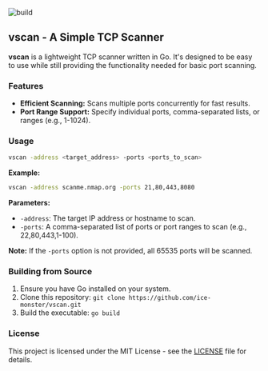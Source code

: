 ![build](https://github.com/kronsby/vscan/actions/workflows/go.yml/badge.svg)
## vscan - A Simple TCP Scanner

**vscan** is a lightweight TCP scanner written in Go. It's designed to be easy to use while still providing the functionality needed for basic port scanning.

### Features

  * **Efficient Scanning:** Scans multiple ports concurrently for fast results.
  * **Port Range Support:** Specify individual ports, comma-separated lists, or ranges (e.g., 1-1024).

### Usage

```bash
vscan -address <target_address> -ports <ports_to_scan> 
```

**Example:**

```bash
vscan -address scanme.nmap.org -ports 21,80,443,8080
```

**Parameters:**

  * `-address`: The target IP address or hostname to scan.
  * `-ports`:  A comma-separated list of ports or port ranges to scan (e.g., 22,80,443,1-100).

**Note:** If the `-ports` option is not provided, all 65535 ports will be scanned.

### Building from Source

1.  Ensure you have Go installed on your system.
2.  Clone this repository: `git clone https://github.com/ice-monster/vscan.git`
3.  Build the executable: `go build`

### License

This project is licensed under the MIT License - see the [LICENSE](/LICENSE) file for details.
